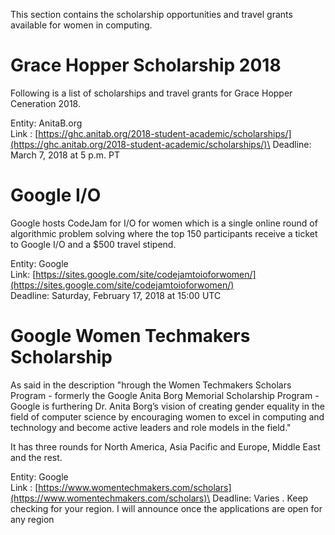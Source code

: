 This section contains the scholarship opportunities and travel grants available for women in computing.

# Grace Hopper Scholarship 2018
Following is a list of scholarships and travel grants for Grace Hopper Ceneration 2018.

Entity: AnitaB.org \
Link : [https://ghc.anitab.org/2018-student-academic/scholarships/](https://ghc.anitab.org/2018-student-academic/scholarships/)\
Deadline: March 7, 2018 at 5 p.m. PT

# Google I/O

Google hosts CodeJam for I/O for women which is a single online round of algorithmic problem solving where the top 150 participants receive a ticket to Google I/O and a $500 travel stipend. 

Entity: Google \
Link: [https://sites.google.com/site/codejamtoioforwomen/](https://sites.google.com/site/codejamtoioforwomen/) \
Deadline: Saturday, February 17, 2018 at 15:00 UTC

# Google Women Techmakers Scholarship

As said in the description "hrough the Women Techmakers Scholars Program - formerly the Google Anita Borg Memorial Scholarship Program - Google is furthering Dr. Anita Borg’s vision of creating gender equality in the field of computer science by encouraging women to excel in computing and technology and become active leaders and role models in the field."

It has three rounds for North America, Asia Pacific and Europe, Middle East and the rest. 

Entity: Google \
Link : [https://www.womentechmakers.com/scholars](https://www.womentechmakers.com/scholars)\
Deadline: Varies . Keep checking for your region. I will announce once the applications are open for any region
